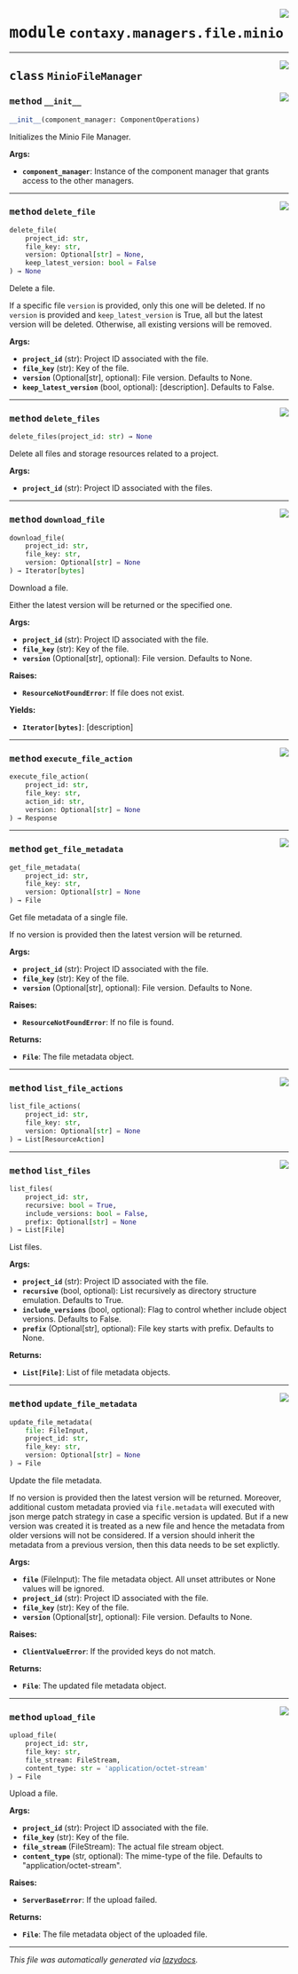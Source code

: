 <!-- markdownlint-disable -->

<a href="https://github.com/ml-tooling/contaxy/blob/main/backend/src/contaxy/managers/file/minio.py#L0"><img align="right" style="float:right;" src="https://img.shields.io/badge/-source-cccccc?style=flat-square"></a>

# <kbd>module</kbd> `contaxy.managers.file.minio`






---

<a href="https://github.com/ml-tooling/contaxy/blob/main/backend/src/contaxy/managers/file/minio.py#L28"><img align="right" style="float:right;" src="https://img.shields.io/badge/-source-cccccc?style=flat-square"></a>

## <kbd>class</kbd> `MinioFileManager`




<a href="https://github.com/ml-tooling/contaxy/blob/main/backend/src/contaxy/managers/file/minio.py#L44"><img align="right" style="float:right;" src="https://img.shields.io/badge/-source-cccccc?style=flat-square"></a>

### <kbd>method</kbd> `__init__`

```python
__init__(component_manager: ComponentOperations)
```

Initializes the Minio File Manager. 



**Args:**
 
 - <b>`component_manager`</b>:  Instance of the component manager that grants access to the other managers. 




---

<a href="https://github.com/ml-tooling/contaxy/blob/main/backend/src/contaxy/managers/file/minio.py#L320"><img align="right" style="float:right;" src="https://img.shields.io/badge/-source-cccccc?style=flat-square"></a>

### <kbd>method</kbd> `delete_file`

```python
delete_file(
    project_id: str,
    file_key: str,
    version: Optional[str] = None,
    keep_latest_version: bool = False
) → None
```

Delete a file. 

If a specific file `version` is provided, only this one will be deleted. If no `version` is provided and `keep_latest_version` is True, all but the latest version will be deleted. Otherwise, all existing versions will be removed. 



**Args:**
 
 - <b>`project_id`</b> (str):  Project ID associated with the file. 
 - <b>`file_key`</b> (str):  Key of the file. 
 - <b>`version`</b> (Optional[str], optional):  File version. Defaults to None. 
 - <b>`keep_latest_version`</b> (bool, optional):  [description]. Defaults to False. 

---

<a href="https://github.com/ml-tooling/contaxy/blob/main/backend/src/contaxy/managers/file/minio.py#L371"><img align="right" style="float:right;" src="https://img.shields.io/badge/-source-cccccc?style=flat-square"></a>

### <kbd>method</kbd> `delete_files`

```python
delete_files(project_id: str) → None
```

Delete all files and storage resources related to a project. 



**Args:**
 
 - <b>`project_id`</b> (str):  Project ID associated with the files. 

---

<a href="https://github.com/ml-tooling/contaxy/blob/main/backend/src/contaxy/managers/file/minio.py#L279"><img align="right" style="float:right;" src="https://img.shields.io/badge/-source-cccccc?style=flat-square"></a>

### <kbd>method</kbd> `download_file`

```python
download_file(
    project_id: str,
    file_key: str,
    version: Optional[str] = None
) → Iterator[bytes]
```

Download a file. 

Either the latest version will be returned or the specified one. 



**Args:**
 
 - <b>`project_id`</b> (str):  Project ID associated with the file. 
 - <b>`file_key`</b> (str):  Key of the file. 
 - <b>`version`</b> (Optional[str], optional):  File version. Defaults to None. 



**Raises:**
 
 - <b>`ResourceNotFoundError`</b>:  If file does not exist. 



**Yields:**
 
 - <b>`Iterator[bytes]`</b>:  [description] 

---

<a href="https://github.com/ml-tooling/contaxy/blob/main/backend/src/contaxy/managers/file/minio.py#L394"><img align="right" style="float:right;" src="https://img.shields.io/badge/-source-cccccc?style=flat-square"></a>

### <kbd>method</kbd> `execute_file_action`

```python
execute_file_action(
    project_id: str,
    file_key: str,
    action_id: str,
    version: Optional[str] = None
) → Response
```





---

<a href="https://github.com/ml-tooling/contaxy/blob/main/backend/src/contaxy/managers/file/minio.py#L107"><img align="right" style="float:right;" src="https://img.shields.io/badge/-source-cccccc?style=flat-square"></a>

### <kbd>method</kbd> `get_file_metadata`

```python
get_file_metadata(
    project_id: str,
    file_key: str,
    version: Optional[str] = None
) → File
```

Get file metadata of a single file. 

If no version is provided then the latest version will be returned. 



**Args:**
 
 - <b>`project_id`</b> (str):  Project ID associated with the file. 
 - <b>`file_key`</b> (str):  Key of the file. 
 - <b>`version`</b> (Optional[str], optional):  File version. Defaults to None. 



**Raises:**
 
 - <b>`ResourceNotFoundError`</b>:  If no file is found. 



**Returns:**
 
 - <b>`File`</b>:  The file metadata object. 

---

<a href="https://github.com/ml-tooling/contaxy/blob/main/backend/src/contaxy/managers/file/minio.py#L389"><img align="right" style="float:right;" src="https://img.shields.io/badge/-source-cccccc?style=flat-square"></a>

### <kbd>method</kbd> `list_file_actions`

```python
list_file_actions(
    project_id: str,
    file_key: str,
    version: Optional[str] = None
) → List[ResourceAction]
```





---

<a href="https://github.com/ml-tooling/contaxy/blob/main/backend/src/contaxy/managers/file/minio.py#L63"><img align="right" style="float:right;" src="https://img.shields.io/badge/-source-cccccc?style=flat-square"></a>

### <kbd>method</kbd> `list_files`

```python
list_files(
    project_id: str,
    recursive: bool = True,
    include_versions: bool = False,
    prefix: Optional[str] = None
) → List[File]
```

List files. 



**Args:**
 
 - <b>`project_id`</b> (str):  Project ID associated with the file. 
 - <b>`recursive`</b> (bool, optional):  List recursively as directory structure emulation. Defaults to True. 
 - <b>`include_versions`</b> (bool, optional):  Flag to control whether include object versions. Defaults to False. 
 - <b>`prefix`</b> (Optional[str], optional):  File key starts with prefix. Defaults to None. 



**Returns:**
 
 - <b>`List[File]`</b>:  List of file metadata objects. 

---

<a href="https://github.com/ml-tooling/contaxy/blob/main/backend/src/contaxy/managers/file/minio.py#L146"><img align="right" style="float:right;" src="https://img.shields.io/badge/-source-cccccc?style=flat-square"></a>

### <kbd>method</kbd> `update_file_metadata`

```python
update_file_metadata(
    file: FileInput,
    project_id: str,
    file_key: str,
    version: Optional[str] = None
) → File
```

Update the file metadata. 

If no version is provided then the latest version will be returned. Moreover, additional custom metadata provied via `file.metadata` will executed with json merge patch strategy in case a specific version is updated. But if a new version was created it is treated as a new file and hence the metadata from older versions will not be considered. If a version should inherit the metadata from a previous version, then this data needs to be set explictly. 



**Args:**
 
 - <b>`file`</b> (FileInput):  The file metadata object. All unset attributes or None values will be ignored. 
 - <b>`project_id`</b> (str):  Project ID associated with the file. 
 - <b>`file_key`</b> (str):  Key of the file. 
 - <b>`version`</b> (Optional[str], optional):  File version. Defaults to None. 



**Raises:**
 
 - <b>`ClientValueError`</b>:  If the provided keys do not match. 



**Returns:**
 
 - <b>`File`</b>:  The updated file metadata object. 

---

<a href="https://github.com/ml-tooling/contaxy/blob/main/backend/src/contaxy/managers/file/minio.py#L211"><img align="right" style="float:right;" src="https://img.shields.io/badge/-source-cccccc?style=flat-square"></a>

### <kbd>method</kbd> `upload_file`

```python
upload_file(
    project_id: str,
    file_key: str,
    file_stream: FileStream,
    content_type: str = 'application/octet-stream'
) → File
```

Upload a file. 



**Args:**
 
 - <b>`project_id`</b> (str):  Project ID associated with the file. 
 - <b>`file_key`</b> (str):  Key of the file. 
 - <b>`file_stream`</b> (FileStream):  The actual file stream object. 
 - <b>`content_type`</b> (str, optional):  The mime-type of the file. Defaults to "application/octet-stream". 



**Raises:**
 
 - <b>`ServerBaseError`</b>:  If the upload failed. 



**Returns:**
 
 - <b>`File`</b>:  The file metadata object of the uploaded file. 




---

_This file was automatically generated via [lazydocs](https://github.com/ml-tooling/lazydocs)._

